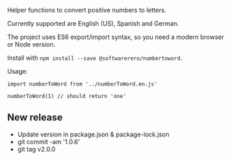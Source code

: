 Helper functions to convert positive numbers to letters. 

Currently supported are English (US), Spanish and German.

The project uses ES6 export/import syntax, so you need a modern browser or Node version.

Install with `npm install --save @softwarerero/numbertoword`.

Usage:

```
import numberToWord from '../numberToWord.en.js'

numberToWord(1) // should return 'one'
```


<!-- SIETE MILLONES QUINIENTOS TREINTA Y OCHO MIL SEISCIENTOS SETENTA Y SIETE -->

## New release
- Update version in package.json & package-lock.json
- git commit -am '1.0.6'
- git tag v2.0.0
